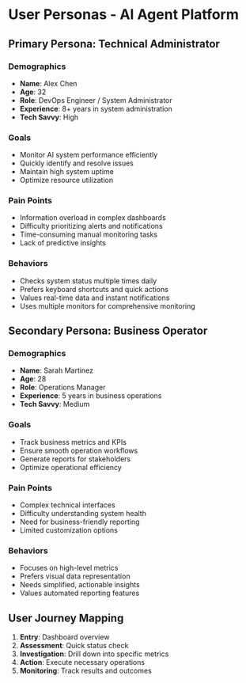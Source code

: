 # User Personas - AI Agent Platform

## Primary Persona: Technical Administrator

### Demographics
- **Name**: Alex Chen
- **Age**: 32
- **Role**: DevOps Engineer / System Administrator
- **Experience**: 8+ years in system administration
- **Tech Savvy**: High

### Goals
- Monitor AI system performance efficiently
- Quickly identify and resolve issues
- Maintain high system uptime
- Optimize resource utilization

### Pain Points
- Information overload in complex dashboards
- Difficulty prioritizing alerts and notifications
- Time-consuming manual monitoring tasks
- Lack of predictive insights

### Behaviors
- Checks system status multiple times daily
- Prefers keyboard shortcuts and quick actions
- Values real-time data and instant notifications
- Uses multiple monitors for comprehensive monitoring

## Secondary Persona: Business Operator

### Demographics
- **Name**: Sarah Martinez
- **Age**: 28
- **Role**: Operations Manager
- **Experience**: 5 years in business operations
- **Tech Savvy**: Medium

### Goals
- Track business metrics and KPIs
- Ensure smooth operation workflows
- Generate reports for stakeholders
- Optimize operational efficiency

### Pain Points
- Complex technical interfaces
- Difficulty understanding system health
- Need for business-friendly reporting
- Limited customization options

### Behaviors
- Focuses on high-level metrics
- Prefers visual data representation
- Needs simplified, actionable insights
- Values automated reporting features

## User Journey Mapping
1. **Entry**: Dashboard overview
2. **Assessment**: Quick status check
3. **Investigation**: Drill down into specific metrics
4. **Action**: Execute necessary operations
5. **Monitoring**: Track results and outcomes